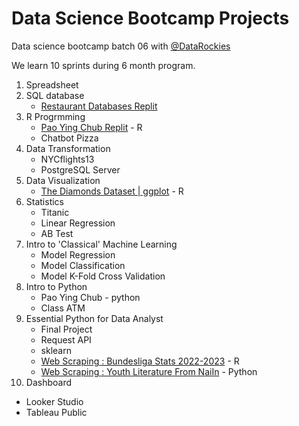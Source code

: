 # Data Science Bootcamp Projects

Data science bootcamp batch 06 with [@DataRockies](https://datarockie.com/)

We learn 10 sprints during 6 month program.

1. Spreadsheet
2. SQL database
   - [Restaurant Databases Replit](https://replit.com/@NppEllermann/SQLhomeworkbatch6)   
3. R Progrmming
   - [Pao Ying Chub Replit](https://replit.com/@NppEllermann/Batch06PaoYingChub) - R
   - Chatbot Pizza
4. Data Transformation
   - NYCflights13
   - PostgreSQL Server
5. Data Visualization
   - [The Diamonds Dataset | ggplot](https://github.com/Jenneynpp/DataScienceBootcamp6_projects/blob/main/Batch%2006%20-%20Data%20Visualization%20Diamonds%20%E2%80%93%20Posit.pdf) - R 
6. Statistics
   - Titanic
   - Linear Regression
   - AB Test
7. Intro to 'Classical' Machine Learning
   - Model Regression
   - Model Classification
   - Model K-Fold Cross Validation
8. Intro to Python
   - Pao Ying Chub - python
   - Class ATM
9. Essential Python for Data Analyst
   - Final Project
   - Request API
   - sklearn
   - [Web Scraping : Bundesliga Stats 2022-2023](https://datalore.jetbrains.com/notebook/slgMVKs4RcG9biTOqchqsv/b1V1GRSchgSPVVM4Cp4kV3/) - R
   - [Web Scraping : Youth Literature From NaiIn](https://datalore.jetbrains.com/notebook/slgMVKs4RcG9biTOqchqsv/tMVSUxbsRLivtEDET8VTIY/) - Python
10. Dashboard
   - Looker Studio
   - Tableau Public
